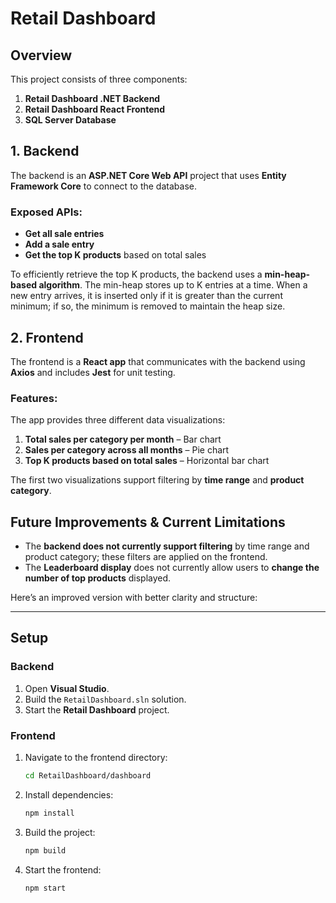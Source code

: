 ﻿# Retail Dashboard  

## Overview  
This project consists of three components:  
1. **Retail Dashboard .NET Backend**  
2. **Retail Dashboard React Frontend**  
3. **SQL Server Database**  

## 1. Backend  
The backend is an **ASP.NET Core Web API** project that uses **Entity Framework Core** to connect to the database.  

### Exposed APIs:  
- **Get all sale entries**  
- **Add a sale entry**  
- **Get the top K products** based on total sales  

To efficiently retrieve the top K products, the backend uses a **min-heap-based algorithm**. The min-heap stores up to K entries at a time. When a new entry arrives, it is inserted only if it is greater than the current minimum; if so, the minimum is removed to maintain the heap size.  

## 2. Frontend  
The frontend is a **React app** that communicates with the backend using **Axios** and includes **Jest** for unit testing.  

### Features:  
The app provides three different data visualizations:  
1. **Total sales per category per month** – Bar chart  
2. **Sales per category across all months** – Pie chart  
3. **Top K products based on total sales** – Horizontal bar chart  

The first two visualizations support filtering by **time range** and **product category**.  

## Future Improvements & Current Limitations  
- The **backend does not currently support filtering** by time range and product category; these filters are applied on the frontend.  
- The **Leaderboard display** does not currently allow users to **change the number of top products** displayed.  

Here’s an improved version with better clarity and structure:  

---

## Setup  

### Backend  
1. Open **Visual Studio**.  
2. Build the `RetailDashboard.sln` solution.  
3. Start the **Retail Dashboard** project.  

### Frontend  
1. Navigate to the frontend directory:  
   ```sh
   cd RetailDashboard/dashboard
   ```  
2. Install dependencies:  
   ```sh
   npm install
   ```  
3. Build the project:  
   ```sh
   npm build
   ```  
4. Start the frontend:  
   ```sh
   npm start
   ```  

